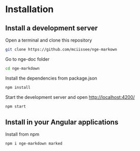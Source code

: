# Installation

## Install a development server

Open a terminal and clone this repository

```bash
git clone https://github.com/mciissee/nge-markown
```

Go to nge-doc folder

```bash
cd nge-markdown
```

Install the dependencies from package.json

```bash
npm install
```

Start the development server and open [http://localhost:4200/](http://localhost:4200/)

```bash
npm start
```

## Install in your Angular applications

Install from npm

```bash
npm i nge-markdown marked
```

